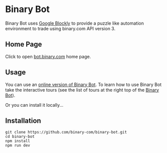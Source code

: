# Binary Bot
Binary Bot uses [Google Blockly](https://developers.google.com/blockly) to provide a puzzle like automation environment to trade using binary.com API version 3.
## Home Page
Click to open [bot.binary.com](https://bot.binary.com/) home page.
## Usage
You can use an [online version of Binary Bot](https://bot.binary.com/bot.html). To learn how to use Binary Bot take the interactive tours (see the list of tours at the right top of the [Binary Bot](https://bot.binary.com/bot.html)).

Or you can install it locally...
## Installation
```
git clone https://github.com/binary-com/binary-bot.git
cd binary-bot
npm install
npm run dev
```